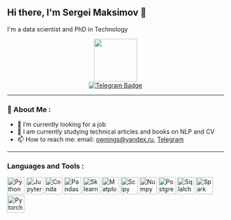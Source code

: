 ## Hi there, I'm Sergei Maksimov 👋
I'm a data scientist and PhD in Technology
<div id="header" align="center">
  <img src="https://media2.giphy.com/media/v1.Y2lkPTc5MGI3NjExOGE3NWw0ZWk4ZmhuZGtxZGpxdzRhajNmMXJpd2RodzY0dWtwNTU0dSZlcD12MV9pbnRlcm5hbF9naWZfYnlfaWQmY3Q9cw/jdPMeyv9rn0hZHh8n9/giphy.gif" width="100"/>
</div>
<div id="badges" align="center">
  <a href="https://t.me/Ortert">
    <img src="https://img.shields.io/badge/Telegram-blue?logo=telegram&logoColor=white" alt="Telegram Badge"/>
  </a>
</div>

---

### 🙍 About Me :

- 🔭 I’m currently looking for a job
- 🌱 I am currently studying technical articles and books on NLP and CV
- 📫 How to reach me: email: ownings@yandex.ru, [Telegram](https://t.me/Ortert)

---

### Languages and Tools :

<div>
  <img src="https://cdn.jsdelivr.net/gh/devicons/devicon@latest/icons/python/python-original-wordmark.svg" title="Python" **alt="Git" width="40" height="40"/>
  <img src="https://cdn.jsdelivr.net/gh/devicons/devicon@latest/icons/jupyter/jupyter-original-wordmark.svg" title="Jupyter" **alt="Git" width="40" height="40"/>
  <img src="https://cdn.jsdelivr.net/gh/devicons/devicon@latest/icons/anaconda/anaconda-original-wordmark.svg" title="Conda" **alt="Git" width="40" height="40"/>
  <img src="https://cdn.jsdelivr.net/gh/devicons/devicon@latest/icons/pandas/pandas-original-wordmark.svg" title="Pandas" **alt="Git" width="40" height="40"/>
  <img src="https://cdn.jsdelivr.net/gh/devicons/devicon@latest/icons/scikitlearn/scikitlearn-original.svg" title="Sklearn" **alt="Git" width="40" height="40"/>
  <img src="https://cdn.jsdelivr.net/gh/devicons/devicon@latest/icons/matplotlib/matplotlib-original-wordmark.svg" title="Matplot" **alt="Git" width="40" height="40"/>
  <img src="https://github.com/simple-icons/simple-icons/blob/develop/icons/scipy.svg" title="Scipy" **alt="Git" width="40" height="40"/>
  <img src="https://cdn.jsdelivr.net/gh/devicons/devicon@latest/icons/numpy/numpy-original-wordmark.svg" title="Numpy" **alt="Git" width="40" height="40"/>
  <img src="https://cdn.jsdelivr.net/gh/devicons/devicon@latest/icons/postgresql/postgresql-original-wordmark.svg" title="Postgres" **alt="Git" width="40" height="40"/>
  <img src="https://cdn.jsdelivr.net/gh/devicons/devicon@latest/icons/sqlalchemy/sqlalchemy-original-wordmark.svg" title="Sqlalchemy" **alt="Git" width="40" height="40"/>
  <img src="https://cdn.jsdelivr.net/gh/devicons/devicon@latest/icons/apachespark/apachespark-original-wordmark.svg" title="Spark" **alt="Git" width="40" height="40"/>
  <img src="https://cdn.jsdelivr.net/gh/devicons/devicon@latest/icons/pytorch/pytorch-plain-wordmark.svg" title="Pytorch" **alt="Git" width="40" height="40"/>
</div>
